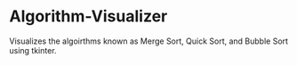 # Algorithm-Visualizer
Visualizes the algoirthms known as Merge Sort, Quick Sort, and Bubble Sort using tkinter.

